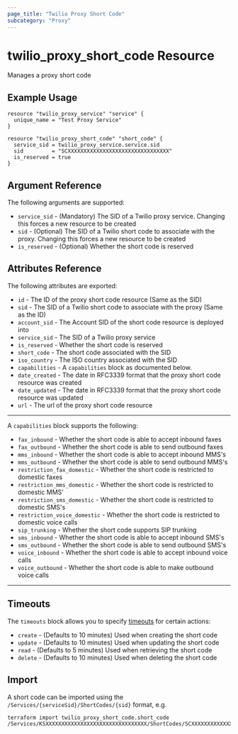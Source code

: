 ```yaml
---
page_title: "Twilio Proxy Short Code"
subcategory: "Proxy"
---
```


# twilio_proxy_short_code Resource

Manages a proxy short code

## Example Usage

```hcl
resource "twilio_proxy_service" "service" {
  unique_name = "Test Proxy Service"
}

resource "twilio_proxy_short_code" "short_code" {
  service_sid = twilio_proxy_service.service.sid
  sid         = "SCXXXXXXXXXXXXXXXXXXXXXXXXXXXXXXXX"
  is_reserved = true
}
```

## Argument Reference

The following arguments are supported:

- `service_sid` - (Mandatory) The SID of a Twilio proxy service. Changing this forces a new resource to be created
- `sid` - (Optional) The SID of a Twilio short code to associate with the proxy. Changing this forces a new resource to be created
- `is_reserved` - (Optional) Whether the short code is reserved

## Attributes Reference

The following attributes are exported:

- `id` - The ID of the proxy short code resource (Same as the SID)
- `sid` - The SID of a Twilio short code to associate with the proxy (Same as the ID)
- `account_sid` - The Account SID of the short code resource is deployed into
- `service_sid` - The SID of a Twilio proxy service
- `is_reserved` - Whether the short code is reserved
- `short_code` - The short code associated with the SID
- `iso_country` - The ISO country associated with the SID
- `capabilities` - A `capabilities` block as documented below.
- `date_created` - The date in RFC3339 format that the proxy short code resource was created
- `date_updated` - The date in RFC3339 format that the proxy short code resource was updated
- `url` - The url of the proxy short code resource

---

A `capabilities` block supports the following:

- `fax_inbound` - Whether the short code is able to accept inbound faxes
- `fax_outbound` - Whether the short code is able to send outbound faxes
- `mms_inbound` - Whether the short code is able to accept inbound MMS's
- `mms_outbound` - Whether the short code is able to send outbound MMS's
- `restriction_fax_domestic` - Whether the short code is restricted to domestic faxes
- `restriction_mms_domestic` - Whether the short code is restricted to domestic MMS'
- `restriction_sms_domestic` - Whether the short code is restricted to domestic SMS's
- `restriction_voice_domestic` - Whether the short code is restricted to domestic voice calls
- `sip_trunking` - Whether the short code supports SIP trunking
- `sms_inbound` - Whether the short code is able to accept inbound SMS's
- `sms_outbound` - Whether the short code is able to send outbound SMS's
- `voice_inbound` - Whether the short code is able to accept inbound voice calls
- `voice_outbound` - Whether the short code is able to make outbound voice calls

---

## Timeouts

The `timeouts` block allows you to specify [timeouts](https://www.terraform.io/docs/configuration/resources.html#timeouts) for certain actions:

- `create` - (Defaults to 10 minutes) Used when creating the short code
- `update` - (Defaults to 10 minutes) Used when updating the short code
- `read` - (Defaults to 5 minutes) Used when retrieving the short code
- `delete` - (Defaults to 10 minutes) Used when deleting the short code

## Import

A short code can be imported using the `/Services/{serviceSid}/ShortCodes/{sid}` format, e.g.

```shell
terraform import twilio_proxy_short_code.short_code /Services/KSXXXXXXXXXXXXXXXXXXXXXXXXXXXXXXXX/ShortCodes/SCXXXXXXXXXXXXXXXXXXXXXXXXXXXXXXXX
```
